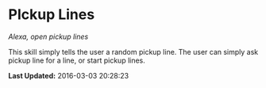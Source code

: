 # PIckup Lines
*Alexa, open pickup lines*

This skill simply tells the user a random  pickup line. The user can simply ask pickup line for a line, or start pickup lines.

**Last Updated:** 2016-03-03 20:28:23